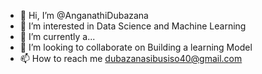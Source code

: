 - 👋 Hi, I’m @AnganathiDubazana
- 👀 I’m interested in Data Science and Machine Learning
- 🌱 I’m currently a...
- 💞️ I’m looking to collaborate on Building a learning Model
- 📫 How to reach me dubazanasibusiso40@gmail.com

<!---
AnganathiDubazana/AnganathiDubazana is a ✨ special ✨ repository because its `README.md` (this file) appears on your GitHub profile.
You can click the Preview link to take a look at your changes.
--->
